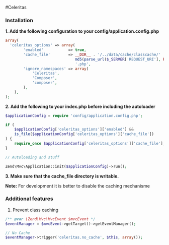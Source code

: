 #Celeritas

### Installation

**1. Add the following configuration to your config/application.config.php**

```php
array(
  'celeritas_options' => array(
        'enabled'           => true,
        'cache_file'        => __DIR__ . '/../data/cache/classcache/' .
                               md5(parse_url($_SERVER['REQUEST_URI'], PHP_URL_PATH)) .
                               '.php',
        'ignore_namespaces' => array(
            'Celeritas',
            'Composer',
            'composer',
        ),
    ),
);
```

**2. Add the following to your index.php before including the autoloader**

```php
$applicationConfig = require 'config/application.config.php';

if (
    $applicationConfig['celeritas_options']['enabled'] &&
    is_file($applicationConfig['celeritas_options']['cache_file'])
) {
    require_once $applicationConfig['celeritas_options']['cache_file'];
}

// Autoloading and stuff

Zend\Mvc\Application::init($applicationConfig)->run();
```

**3. Make sure that the cache_file directory is writable.**

**Note:** For development it is better to disable the caching mechanisme

### Additional features

1. Prevent class caching

```php
/** @var \Zend\Mvc\MvcEvent $mvcEvent */
$eventManager = $mvcEvent->getTarget()->getEventManager();

// No Cache
$eventManager->trigger('celeritas.no_cache', $this, array());
```

